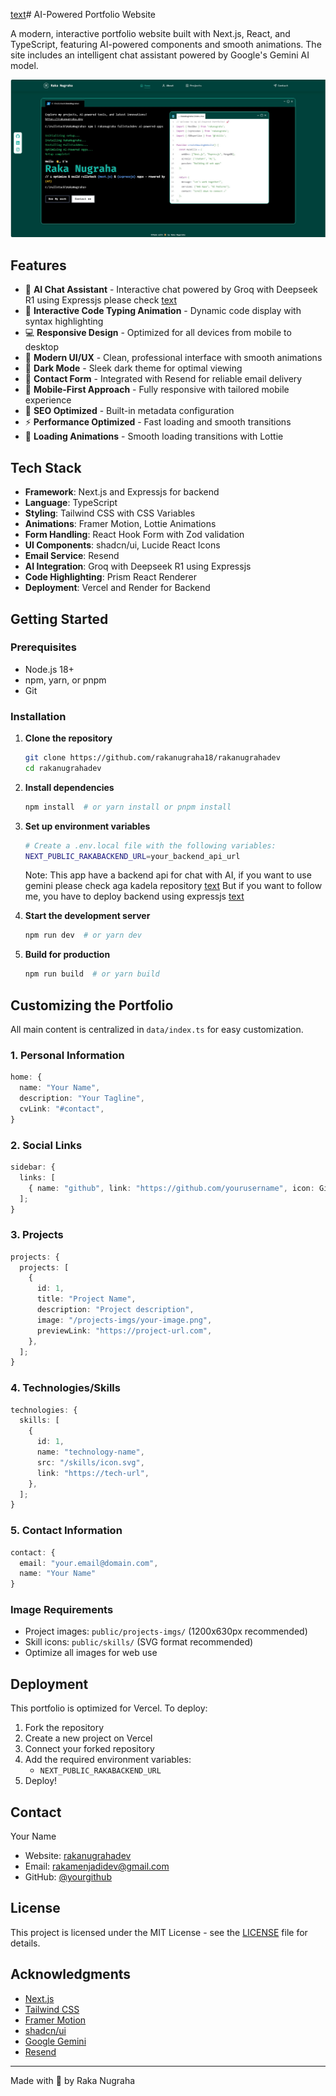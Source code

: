 [text](../../../Portfolio/my-website/LICENSE)# AI-Powered Portfolio Website

A modern, interactive portfolio website built with Next.js, React, and TypeScript, featuring AI-powered components and smooth animations. The site includes an intelligent chat assistant powered by Google's Gemini AI model.

![Website Screenshot](public/imgs/website.jpg)

## Features

- 🤖 **AI Chat Assistant** - Interactive chat powered by Groq with Deepseek R1 using Expressjs please check [text](https://github.com/rakanugraha18/rakadevbackend)
- 🚀 **Interactive Code Typing Animation** - Dynamic code display with syntax highlighting
- 💻 **Responsive Design** - Optimized for all devices from mobile to desktop
- 🎨 **Modern UI/UX** - Clean, professional interface with smooth animations
- 🌙 **Dark Mode** - Sleek dark theme for optimal viewing
- 📧 **Contact Form** - Integrated with Resend for reliable email delivery
- 📱 **Mobile-First Approach** - Fully responsive with tailored mobile experience
- 🎯 **SEO Optimized** - Built-in metadata configuration
- ⚡ **Performance Optimized** - Fast loading and smooth transitions
- 🔄 **Loading Animations** - Smooth loading transitions with Lottie

## Tech Stack

- **Framework**: Next.js and Expressjs for backend
- **Language**: TypeScript
- **Styling**: Tailwind CSS with CSS Variables
- **Animations**: Framer Motion, Lottie Animations
- **Form Handling**: React Hook Form with Zod validation
- **UI Components**: shadcn/ui, Lucide React Icons
- **Email Service**: Resend
- **AI Integration**: Groq with Deepseek R1 using Expressjs
- **Code Highlighting**: Prism React Renderer
- **Deployment**: Vercel and Render for Backend

## Getting Started

### Prerequisites

- Node.js 18+
- npm, yarn, or pnpm
- Git

### Installation

1. **Clone the repository**
   ```bash
   git clone https://github.com/rakanugraha18/rakanugrahadev
   cd rakanugrahadev
   ```
2. **Install dependencies**
   ```bash
   npm install  # or yarn install or pnpm install
   ```
3. **Set up environment variables**

   ```bash
   # Create a .env.local file with the following variables:
   NEXT_PUBLIC_RAKABACKEND_URL=your_backend_api_url
   ```

   Note: This app have a backend api for chat with AI, if you want to use gemini please check aga kadela repository [text](https://github.com/agakadela/my-website)
   But if you want to follow me, you have to deploy backend using expressjs [text](https://github.com/rakanugraha18/rakadevbackend)

4. **Start the development server**
   ```bash
   npm run dev  # or yarn dev
   ```
5. **Build for production**
   ```bash
   npm run build  # or yarn build
   ```

## Customizing the Portfolio

All main content is centralized in `data/index.ts` for easy customization.

### 1. Personal Information

```typescript
home: {
  name: "Your Name",
  description: "Your Tagline",
  cvLink: "#contact",
}
```

### 2. Social Links

```typescript
sidebar: {
  links: [
    { name: "github", link: "https://github.com/yourusername", icon: Github },
  ];
}
```

### 3. Projects

```typescript
projects: {
  projects: [
    {
      id: 1,
      title: "Project Name",
      description: "Project description",
      image: "/projects-imgs/your-image.png",
      previewLink: "https://project-url.com",
    },
  ];
}
```

### 4. Technologies/Skills

```typescript
technologies: {
  skills: [
    {
      id: 1,
      name: "technology-name",
      src: "/skills/icon.svg",
      link: "https://tech-url",
    },
  ];
}
```

### 5. Contact Information

```typescript
contact: {
  email: "your.email@domain.com",
  name: "Your Name"
}
```

### Image Requirements

- Project images: `public/projects-imgs/` (1200x630px recommended)
- Skill icons: `public/skills/` (SVG format recommended)
- Optimize all images for web use

## Deployment

This portfolio is optimized for Vercel. To deploy:

1. Fork the repository
2. Create a new project on Vercel
3. Connect your forked repository
4. Add the required environment variables:
   - `NEXT_PUBLIC_RAKABACKEND_URL`
5. Deploy!

## Contact

Your Name

- Website: [rakanugrahadev](https://rakanugrahadev.v)
- Email: rakamenjadidev@gmail.com
- GitHub: [@yourgithub](https://github.com/rakanugraha18)

## License

This project is licensed under the MIT License - see the [LICENSE](LICENSE) file for details.

## Acknowledgments

- [Next.js](https://nextjs.org)
- [Tailwind CSS](https://tailwindcss.com)
- [Framer Motion](https://www.framer.com/motion)
- [shadcn/ui](https://ui.shadcn.com)
- [Google Gemini](https://deepmind.google/technologies/gemini/)
- [Resend](https://resend.com)

---

Made with 🥳 by Raka Nugraha
